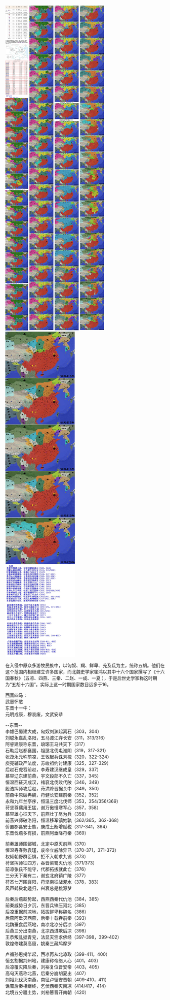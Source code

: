![](./1.jpg)
![](./2.jpg)
![](./3.jpg)
![](./4.jpg)
![](./5.jpg)


在入侵中原众多游牧民族中，以匈奴、羯、鲜卑、羌及氐为主，统称五胡。他们在这个范围内相继建立许多国家，而北魏史学家崔鸿以其中十六个国家撰写了《十六国春秋》（五凉、四燕、三秦、二赵、一成、一夏 ），于是后世史学家称这时期为“五胡十六国”。实际上这一时期国家数目远多于16。  
  
  
西晋四马：  
武惠怀愍  
东晋十一牛：  
元明成康，穆哀废，文武安恭  
  
--东晋--  
李雄巴蜀建大成，匈奴刘渊起离石（303，304）  
刘聪永嘉乱洛阳，五马渡江弃长安（311，313/316）  
阿睿建康称东晋，琅琊王马共天下（317）  
石勒后赵都襄国，祖逖北伐屯淮阴（319，317-321）  
张茂永元称前凉，王敦起兵诛刘槐（320，322-324）  
庾亮辅政严法度，苏峻祖约讨建康（325，327-329）  
后赵石虎吞前赵，李寿建汉继成皇（329，337）  
慕容辽东建前燕，宇文段部不久亡（337，345）  
恒温西征灭成汉，褚裒北伐败代陂（346，349）  
殷浩挥师攻后赵，苻洪降晋据关中（349，350）  
前燕中原破冉魏，苻健长安建前秦（352，352）  
永和九年兰亭序，恒温三度北伐师（353，354/356/369）  
苻坚尊儒用王猛，谢万傲慢寒军心（357，358）  
慕容雄心征天下，前燕壮丁尽为兵（358）  
前燕兴师破洛阳，恒温移军镇姑孰（362/365，362-368）  
侨置郡县安士族，庚戌土断增赋税（317-341，364）  
东晋伐燕多有损，前燕阿垂降苻秦（369）  
  
  
前秦雄师围邺城，北定中原灭前燕（370）  
恒温寿春败袁瑾，废帝立威除异已（370-371，371-373）  
权倾朝野群臣惧，拒不入朝求九锡（373）  
苻坚挥师征四方，吞晋梁蜀灭仇池（371/373）  
前凉张氏不能守，代郡拓拔就此亡（376）  
三分天下秦有二，谢玄北府镇广陵（377）  
苻丕七万围襄阳，苻坚南征战淝水（378，383）  
风声鹤戾北遁归，兴衰总是桃源梦  
  
  
后秦后燕趁势起，西燕西秦代仇池（384，385）  
前秦威势日夕沉，东晋兵锋压河北（385）  
后凉重据前凉地，拓拔鲜卑称魏名（386）  
后燕阿垂灭西燕，后秦十载吞前秦（393）  
北魏蚕食后燕地，南凉北凉分后凉（397）  
后燕三分出南燕，北凉西进欺后凉（398）  
王恭叛乱据青兖，法显天竺求佛经（397-398，399-402）  
敦煌修建莫高窟，姚秦三藏鸠摩罗  
  
  
卢循孙恩揭竿起，西凉再从北凉取（399-411，400）  
恒玄割据荆州地，建康称帝络人心（401，403）  
后凉覆灭降后秦，刘裕复位晋安帝（403，405）  
高句灭燕称北燕，后秦分崩胡夏出（407）  
刘裕北伐灭南燕，南征卢循安晋朝（409-410，411）  
谯蜀后秦相继终，乞伏西秦灭南凉（414/417，414）  
北境五分疆土势，刘裕篡晋开南朝（420）